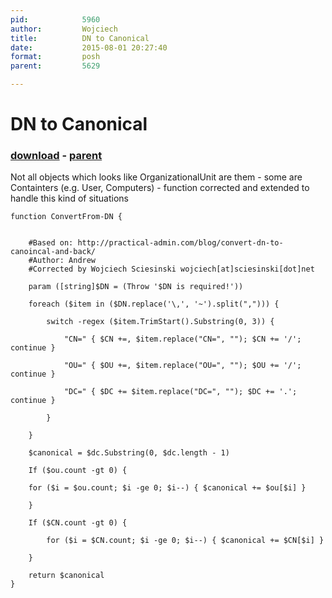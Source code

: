```yaml
---
pid:            5960
author:         Wojciech
title:          DN to Canonical
date:           2015-08-01 20:27:40
format:         posh
parent:         5629

---
```


# DN to Canonical

### [download](//scripts/5960.ps1) - [parent](//scripts/5629.md)

Not all objects which looks like OrganizationalUnit are them - some are Containters (e.g. User, Computers) - function corrected and extended to handle this kind of situations 

```posh
function ConvertFrom-DN {
    
    
    #Based on: http://practical-admin.com/blog/convert-dn-to-canoincal-and-back/
    #Author: Andrew
    #Corrected by Wojciech Sciesinski wojciech[at]sciesinski[dot]net
    
    param ([string]$DN = (Throw '$DN is required!'))
    
    foreach ($item in ($DN.replace('\,', '~').split(","))) {
        
        switch -regex ($item.TrimStart().Substring(0, 3)) {
            
            "CN=" { $CN +=, $item.replace("CN=", ""); $CN += '/'; continue }
            
            "OU=" { $OU +=, $item.replace("OU=", ""); $OU += '/'; continue }
            
            "DC=" { $DC += $item.replace("DC=", ""); $DC += '.'; continue }
            
        }
        
    }
    
    $canonical = $dc.Substring(0, $dc.length - 1)
    
    If ($ou.count -gt 0) {
        
	for ($i = $ou.count; $i -ge 0; $i--) { $canonical += $ou[$i] }
        
    }
    
    If ($CN.count -gt 0) {
        
        for ($i = $CN.count; $i -ge 0; $i--) { $canonical += $CN[$i] }
        
    }
    
    return $canonical
}
```

